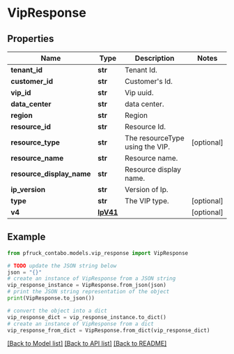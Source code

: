 # VipResponse


## Properties

Name | Type | Description | Notes
------------ | ------------- | ------------- | -------------
**tenant_id** | **str** | Tenant Id. | 
**customer_id** | **str** | Customer&#39;s Id. | 
**vip_id** | **str** | Vip uuid. | 
**data_center** | **str** | data center. | 
**region** | **str** | Region | 
**resource_id** | **str** | Resource Id. | 
**resource_type** | **str** | The resourceType using the VIP. | [optional] 
**resource_name** | **str** | Resource name. | 
**resource_display_name** | **str** | Resource display name. | 
**ip_version** | **str** | Version of Ip. | 
**type** | **str** | The VIP type. | [optional] 
**v4** | [**IpV41**](IpV41.md) |  | [optional] 

## Example

```python
from pfruck_contabo.models.vip_response import VipResponse

# TODO update the JSON string below
json = "{}"
# create an instance of VipResponse from a JSON string
vip_response_instance = VipResponse.from_json(json)
# print the JSON string representation of the object
print(VipResponse.to_json())

# convert the object into a dict
vip_response_dict = vip_response_instance.to_dict()
# create an instance of VipResponse from a dict
vip_response_from_dict = VipResponse.from_dict(vip_response_dict)
```
[[Back to Model list]](../README.md#documentation-for-models) [[Back to API list]](../README.md#documentation-for-api-endpoints) [[Back to README]](../README.md)


